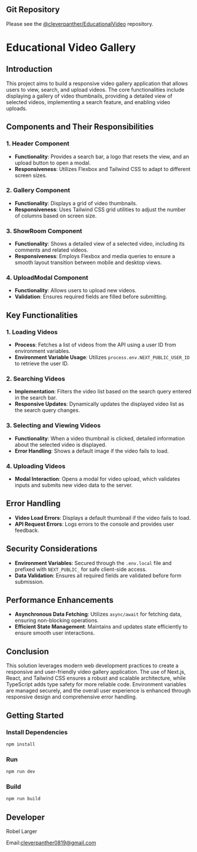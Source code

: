 ## Git Repository

Please see the
[@cleverpanther/EducationalVideo](https://github.com/cleverpanther/EducationalVideo) 
repository.
# Educational Video Gallery

## Introduction

This project aims to build a responsive video gallery application that allows users to view, search, and upload videos. The core functionalities include displaying a gallery of video thumbnails, providing a detailed view of selected videos, implementing a search feature, and enabling video uploads.

## Components and Their Responsibilities

### 1. Header Component
- **Functionality**: Provides a search bar, a logo that resets the view, and an upload button to open a modal.
- **Responsiveness**: Utilizes Flexbox and Tailwind CSS to adapt to different screen sizes.

### 2. Gallery Component
- **Functionality**: Displays a grid of video thumbnails.
- **Responsiveness**: Uses Tailwind CSS grid utilities to adjust the number of columns based on screen size.

### 3. ShowRoom Component
- **Functionality**: Shows a detailed view of a selected video, including its comments and related videos.
- **Responsiveness**: Employs Flexbox and media queries to ensure a smooth layout transition between mobile and desktop views.

### 4. UploadModal Component
- **Functionality**: Allows users to upload new videos.
- **Validation**: Ensures required fields are filled before submitting.

## Key Functionalities

### 1. Loading Videos
- **Process**: Fetches a list of videos from the API using a user ID from environment variables.
- **Environment Variable Usage**: Utilizes `process.env.NEXT_PUBLIC_USER_ID` to retrieve the user ID.

### 2. Searching Videos
- **Implementation**: Filters the video list based on the search query entered in the search bar.
- **Responsive Updates**: Dynamically updates the displayed video list as the search query changes.

### 3. Selecting and Viewing Videos
- **Functionality**: When a video thumbnail is clicked, detailed information about the selected video is displayed.
- **Error Handling**: Shows a default image if the video fails to load.

### 4. Uploading Videos
- **Modal Interaction**: Opens a modal for video upload, which validates inputs and submits new video data to the server.

## Error Handling

- **Video Load Errors**: Displays a default thumbnail if the video fails to load.
- **API Request Errors**: Logs errors to the console and provides user feedback.

## Security Considerations

- **Environment Variables**: Secured through the `.env.local` file and prefixed with `NEXT_PUBLIC_` for safe client-side access.
- **Data Validation**: Ensures all required fields are validated before form submission.

## Performance Enhancements

- **Asynchronous Data Fetching**: Utilizes `async/await` for fetching data, ensuring non-blocking operations.
- **Efficient State Management**: Maintains and updates state efficiently to ensure smooth user interactions.

## Conclusion

This solution leverages modern web development practices to create a responsive and user-friendly video gallery application. The use of Next.js, React, and Tailwind CSS ensures a robust and scalable architecture, while TypeScript adds type safety for more reliable code. Environment variables are managed securely, and the overall user experience is enhanced through responsive design and comprehensive error handling.

## Getting Started

### Install Dependencies

```bash
npm install
```

### Run
```bash
npm run dev
```
### Build
```bash
npm run build
```
## Developer
Robel Larger

Email:cleverpanther0819@gmail.com